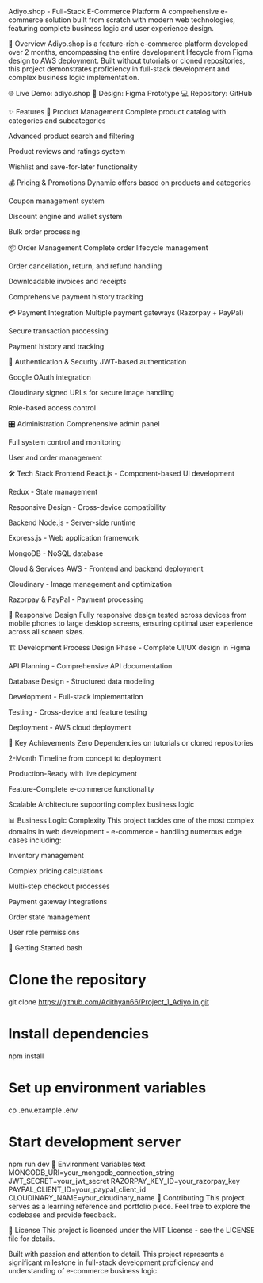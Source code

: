 Adiyo.shop - Full-Stack E-Commerce Platform
A comprehensive e-commerce solution built from scratch with modern web technologies, featuring complete business logic and user experience design.

🚀 Overview
Adiyo.shop is a feature-rich e-commerce platform developed over 2 months, encompassing the entire development lifecycle from Figma design to AWS deployment. Built without tutorials or cloned repositories, this project demonstrates proficiency in full-stack development and complex business logic implementation.

🌐 Live Demo: adiyo.shop
🎨 Design: Figma Prototype
💻 Repository: GitHub

✨ Features
🛒 Product Management
Complete product catalog with categories and subcategories

Advanced product search and filtering

Product reviews and ratings system

Wishlist and save-for-later functionality

💰 Pricing & Promotions
Dynamic offers based on products and categories

Coupon management system

Discount engine and wallet system

Bulk order processing

📦 Order Management
Complete order lifecycle management

Order cancellation, return, and refund handling

Downloadable invoices and receipts

Comprehensive payment history tracking

💳 Payment Integration
Multiple payment gateways (Razorpay + PayPal)

Secure transaction processing

Payment history and tracking

🔐 Authentication & Security
JWT-based authentication

Google OAuth integration

Cloudinary signed URLs for secure image handling

Role-based access control

🎛️ Administration
Comprehensive admin panel

Full system control and monitoring

User and order management

🛠️ Tech Stack
Frontend
React.js - Component-based UI development

Redux - State management

Responsive Design - Cross-device compatibility

Backend
Node.js - Server-side runtime

Express.js - Web application framework

MongoDB - NoSQL database

Cloud & Services
AWS - Frontend and backend deployment

Cloudinary - Image management and optimization

Razorpay & PayPal - Payment processing

📱 Responsive Design
Fully responsive design tested across devices from mobile phones to large desktop screens, ensuring optimal user experience across all screen sizes.

🏗️ Development Process
Design Phase - Complete UI/UX design in Figma

API Planning - Comprehensive API documentation

Database Design - Structured data modeling

Development - Full-stack implementation

Testing - Cross-device and feature testing

Deployment - AWS cloud deployment

🎯 Key Achievements
Zero Dependencies on tutorials or cloned repositories

2-Month Timeline from concept to deployment

Production-Ready with live deployment

Feature-Complete e-commerce functionality

Scalable Architecture supporting complex business logic

📊 Business Logic Complexity
This project tackles one of the most complex domains in web development - e-commerce - handling numerous edge cases including:

Inventory management

Complex pricing calculations

Multi-step checkout processes

Payment gateway integrations

Order state management

User role permissions

🚀 Getting Started
bash
# Clone the repository
git clone https://github.com/Adithyan66/Project_1_Adiyo.in.git

# Install dependencies
npm install

# Set up environment variables
cp .env.example .env

# Start development server
npm run dev
📝 Environment Variables
text
MONGODB_URI=your_mongodb_connection_string
JWT_SECRET=your_jwt_secret
RAZORPAY_KEY_ID=your_razorpay_key
PAYPAL_CLIENT_ID=your_paypal_client_id
CLOUDINARY_NAME=your_cloudinary_name
🤝 Contributing
This project serves as a learning reference and portfolio piece. Feel free to explore the codebase and provide feedback.

📄 License
This project is licensed under the MIT License - see the LICENSE file for details.

Built with passion and attention to detail. This project represents a significant milestone in full-stack development proficiency and understanding of e-commerce business logic.

